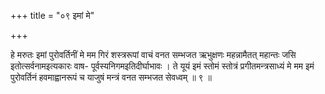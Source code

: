 +++
title = "०९ इमां मे"

+++

हे मरुतः इमां पुरोवर्तिनीं मे मम गिरं शस्त्ररूपां वाचं वनत सम्भजत ऋभुक्षणः महन्नामैतत् महान्तः जसि इतोत्सर्वनामइत्यकारः वाष- पूर्वस्यनिगमइतिदीर्घाभावः । ते यूयं इमं स्तोमं स्तोत्रं प्रगीतमन्त्रसाध्यं मे मम इमं पुरोवर्तिनं हवमाह्वानरूपं च याजुषं मन्त्रं वनत सम्भजत सेवध्वम् ॥ ९ ॥